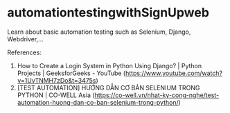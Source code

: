 # automationtestingwithSignUpweb

Learn about basic automation testing such as Selenium, Django, Webdriver,...

References:
1. How to Create a Login System in Python Using Django? | Python Projects | GeeksforGeeks - YouTube (https://www.youtube.com/watch?v=1UvTNMH7zDo&t=3475s)
2. [TEST AUTOMATION] HƯỚNG DẪN CƠ BẢN SELENIUM TRONG PYTHON | CO-WELL Asia (https://co-well.vn/nhat-ky-cong-nghe/test-automation-huong-dan-co-ban-selenium-trong-python/)
